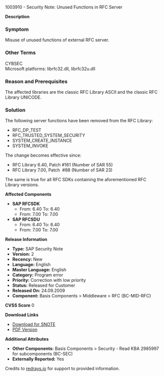 1003910 - Security Note: Unused Functions in RFC Server

**Description**

### Symptom
Misuse of unused functions of external RFC server.

### Other Terms
CYBSEC  
Microsoft platforms: librfc32.dll, librfc32u.dll

### Reason and Prerequisites
The affected libraries are the classic RFC Library ASCII and the classic RFC Library UNICODE.

### Solution
The following server functions have been removed from the RFC Library:
- RFC_DP_TEST
- RFC_TRUSTED_SYSTEM_SECURITY
- SYSTEM_CREATE_INSTANCE
- SYSTEM_INVOKE

The change becomes effective since:
- RFC Library 6.40, Patch #161 (Number of SAR 55)
- RFC Library 7.00, Patch  #88 (Number of SAR 23)

The same is true for all RFC SDKs containing the aforementioned RFC Library versions.

**Affected Components**
- **SAP RFCSDK**
  - From: 6.40 To: 6.40
  - From: 7.00 To: 7.00
- **SAP RFCSDU**
  - From: 6.40 To: 6.40
  - From: 7.00 To: 7.00

**Release Information**
- **Type:** SAP Security Note
- **Version:** 2
- **Recency:** New
- **Language:** English
- **Master Language:** English
- **Category:** Program error
- **Priority:** Correction with low priority
- **Status:** Released for Customer
- **Released On:** 24.09.2009
- **Component:** Basis Components > Middleware > RFC (BC-MID-RFC)

**CVSS Score**
0

**Download Links**
- [Download for SNOTE](https://notesdownloads.sap.com/note/0040000016196142017)
- [PDF Version](https://userapps.support.sap.com/sap/support/sfm/notes/print/0001003910?language=en-US&token=A1FDAAEDB4C9206E3FED7D0ACF1128E1)

**Additional Attributes**
- **Other Components:** Basis Components > Security - Read KBA 2985997 for subcomponents (BC-SEC)
- **Externally Reported:** Yes

Credits to [redrays.io](https://redrays.io) for support to provided information.